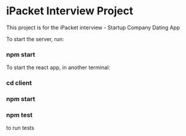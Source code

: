 # iPacket Interview Project

This project is for the iPacket interview - Startup Company Dating App

To start the server, run:

### npm start



To start the react app, in another terminal:

### cd client

### npm start



### npm test

to run tests



